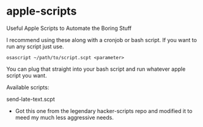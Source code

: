 # apple-scripts
Useful Apple Scripts to Automate the Boring Stuff

I recommend using these along with a cronjob or bash script. 
If you want to run any script just use.

`osascript ~/path/to/script.scpt <parameter>`

You can plug that straight into your bash script and run whatever apple script you want. 

Available scripts: 

send-late-text.scpt <her number> <message>
  - Got this one from the legendary hacker-scripts repo and modified it to meed my much less aggressive needs. 
